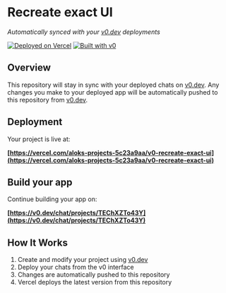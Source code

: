 # Recreate exact UI

*Automatically synced with your [v0.dev](https://v0.dev) deployments*

[![Deployed on Vercel](https://img.shields.io/badge/Deployed%20on-Vercel-black?style=for-the-badge&logo=vercel)](https://vercel.com/aloks-projects-5c23a9aa/v0-recreate-exact-ui)
[![Built with v0](https://img.shields.io/badge/Built%20with-v0.dev-black?style=for-the-badge)](https://v0.dev/chat/projects/TEChXZTo43Y)

## Overview

This repository will stay in sync with your deployed chats on [v0.dev](https://v0.dev).
Any changes you make to your deployed app will be automatically pushed to this repository from [v0.dev](https://v0.dev).

## Deployment

Your project is live at:

**[https://vercel.com/aloks-projects-5c23a9aa/v0-recreate-exact-ui](https://vercel.com/aloks-projects-5c23a9aa/v0-recreate-exact-ui)**

## Build your app

Continue building your app on:

**[https://v0.dev/chat/projects/TEChXZTo43Y](https://v0.dev/chat/projects/TEChXZTo43Y)**

## How It Works

1. Create and modify your project using [v0.dev](https://v0.dev)
2. Deploy your chats from the v0 interface
3. Changes are automatically pushed to this repository
4. Vercel deploys the latest version from this repository
